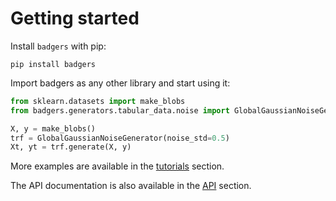 # Getting started

Install `badgers` with pip:

```
pip install badgers
```

Import badgers as any other library and start using it:

```python
from sklearn.datasets import make_blobs
from badgers.generators.tabular_data.noise import GlobalGaussianNoiseGenerator

X, y = make_blobs()
trf = GlobalGaussianNoiseGenerator(noise_std=0.5)
Xt, yt = trf.generate(X, y)
```

More examples are available in the [tutorials](../tutorials/Imbalance-Tabular-Data/) section.

The API documentation is also available in the [API](../reference/badgers/) section.
